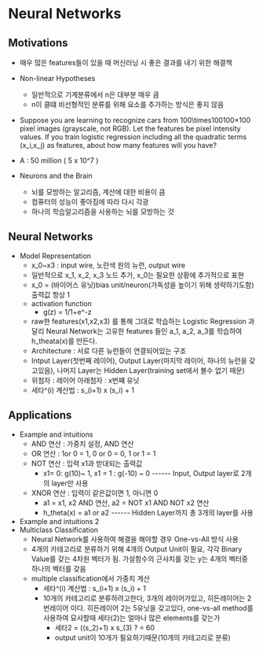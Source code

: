 # Neural Networks

## Motivations
- 매우 많은 features들이 있을 때 머신러닝 시 좋은 결과를 내기 위한 해결책

- Non-linear Hypotheses
  - 일반적으로 기계분류에서 n은 대부분 매우 큼
  - n이 클떄 비선형적인 분류를 위해 요소를 추가하는 방식은 좋지 않음

- Suppose you are learning to recognize cars from 100\times100100×100 pixel images (grayscale, not RGB). Let the features be pixel intensity values. If you train logistic regression including all the quadratic terms (x_i,x_j) as features, about how many features will you have?
- A : 50 million ( 5 x 10^7 )

- Neurons and the Brain
  - 뇌를 모방하는 알고리즘, 계산에 대한 비용이 큼
  - 컴퓨터의 성능이 좋아짐에 따라 다시 각광
  - 하나의 학습알고리즘을 사용하는 뇌를 모방하는 것

## Neural Networks
- Model Representation
  - x_0~x3 : input wire, 노란색 원의 뉴런, output wire
  - 일반적으로 x_1, x_2, x_3 노드 추가, x_0는 필요한 상황에 추가적으로 표현
  - x_0 = (바이어스 유닛)bias unit/neuron(가독성을 높이기 위해 생략하기도함) 출력값 항상 1
  - activation function
    - g(z) = 1/1+e^-z
  - raw한 features(x1,x2,x3) 를 통해 그대로 학습하는 Logistic Regression 과 달리 Neural Network는 고유한 features 들인 a_1, a_2, a_3를 학습하여 h_theata(x)를 만든다.
  - Architecture : 서로 다른 뉴런들이 연결되어있는 구조
  - Intput Layer(첫번째 레이어), Output Layer(마지막 레이어, 하나의 뉴런을 갖고있음), 나머지 Layer는 Hidden Layer(training set에서 볼수 없기 때문)
  - 위첨자 : 레이어  아래첨자 : x번쨰 유닛
  - 세타^(i) 계산법 : s_(i+1) x (s_i) + 1

## Applications
- Example and intuitions
  - AND 연산 : 가중치 설정, AND 연산
  - OR 연산 : 1or 0 = 1, 0 or 0 = 0, 1 or 1 = 1
  - NOT 연산 : 입력 x1과 받대되는 출력값
    - x1= 0: g(10)~ 1, x1 = 1 : g(-10) ~ 0
------ Input, Output layer로 2개의 layer만 사용
  - XNOR 연산 : 입력이 같은값이면 1, 아니면 0
    - a1 = x1, x2 AND 연산, a2 = NOT x1 AND NOT x2 연산
    - h_theta(x) = a1 or a2
------ Hidden Layer까지 총 3개의 layer를 사용
- Example and intuitions 2
- Multiclass Classification
  - Neural Network를 사용하여 해결을 해야할 경우 One-vs-All 방식 사용
  - 4개의 카테고리로 분류하기 위해 4개의 Output Unit이 필요, 각각 Binary Value를 갖는 4차원 벡터가 됨. 가설함수의 근사치를 갖는 y는 4개의 벡터중 하나의 벡터를 갖음
  - multiple classification에서 가중치 계산
    - 세타^(i) 계산법 : s_(i+1) x (s_i) + 1
    - 10개의 카테고리로 분류하려고한다, 3개의 레이어가있고, 히든레이어는 2번레이어 이다.
    히든레이어 2는 5유닛을 갖고있다, one-vs-all method를 사용하여 묘사할때 세타(2)는 얼마나 많은 elements를 갖는가
      - 세타2 = ((s_2)+1) x s_(3) ?  = 60
      - output unit이 10개가 필요하기때문(10개의 카테고리로 분류)

